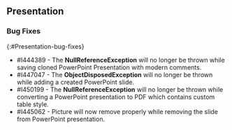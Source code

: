 ## Presentation

### Bug Fixes
{:#Presentation-bug-fixes}

* \#I444389 - The **NullReferenceException** will no longer be thrown while saving cloned PowerPoint Presentation with modern comments.
* \#I447047 - The **ObjectDisposedException** will no longer be thrown while adding a created PowerPoint slide.
* \#I450199 - The **NullReferenceException** will no longer be thrown while converting a PowerPoint presentation to PDF which contains custom table style.
* \#I445062 - Picture will now remove properly while removing the slide from PowerPoint presentation.